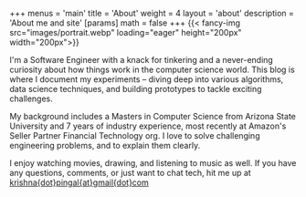 +++
menus = 'main'
title = 'About'
weight = 4
layout = 'about'
description = 'About me and site'
[params]
  math = false
+++
{{< fancy-img src="images/portrait.webp" loading="eager" height="200px" width="200px">}}

<!--more-->
I'm a Software Engineer with a knack for tinkering and a never-ending curiosity about how things work in the computer science world. This blog is where I document my experiments – diving deep into various algorithms, data science techniques, and building prototypes to tackle exciting challenges.

My background includes a Masters in Computer Science from Arizona State University and 7 years of industry experience, most recently at Amazon's Seller Partner Financial Technology org. I love to solve challenging engineering problems, and to explain them clearly.

I enjoy watching movies, drawing, and listening to music as well. If you have any questions, comments, or just want to chat tech, hit me up at [krishna{dot}pingal{at}gmail{dot}com](mailto:krishna.pingal@gmail.com)